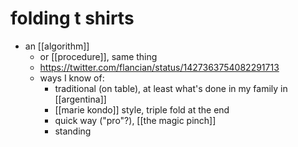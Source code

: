 # folding t shirts

- an [[algorithm]]
  - or [[procedure]], same thing
  - https://twitter.com/flancian/status/1427363754082291713
  - ways I know of:
    - traditional (on table), at least what's done in my family in [[argentina]]
    - [[marie kondo]] style, triple fold at the end
    - quick way ("pro"?), [[the magic pinch]]
    - standing

